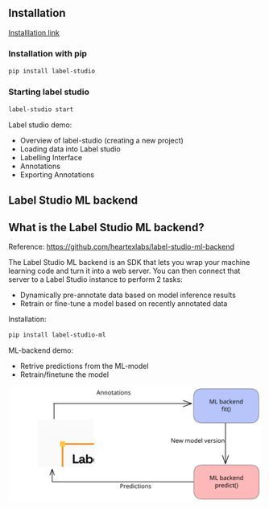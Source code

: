 ## Installation

[Installlation link](https://labelstud.io/guide/install.html)

### Installation with pip

```bash
pip install label-studio
```
### Starting label studio
```bash
label-studio start
```
Label studio demo:
- Overview of label-studio (creating a new project)
- Loading data into Label studio
- Labelling Interface
- Annotations
- Exporting Annotations

## Label Studio ML backend

## What is the Label Studio ML backend?

Reference: https://github.com/heartexlabs/label-studio-ml-backend

The Label Studio ML backend is an SDK that lets you wrap your machine learning code and turn it into a web server. You can then connect that server to a Label Studio instance to perform 2 tasks:

-   Dynamically pre-annotate data based on model inference results
-   Retrain or fine-tune a model based on recently annotated data

Installation:
```bash
pip install label-studio-ml
```

ML-backend demo:
- Retrive predictions from the ML-model 
- Retrain/finetune the model 

![ml_backend](./images/ml_backend.excalidraw.svg)